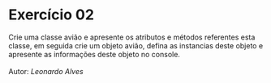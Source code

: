 <h1> Exercício 02 </h1>
<p>
Crie uma classe avião e apresente os atributos e métodos referentes
esta classe, em seguida crie um objeto avião, defina as instancias deste
objeto e apresente as informações deste objeto no console.
<br><br>
Autor: <i>Leonardo Alves</i>
</p>